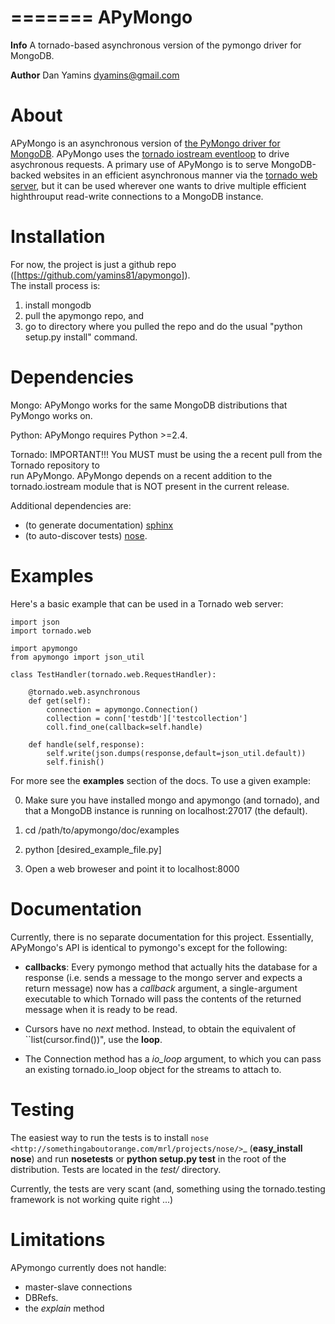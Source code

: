 =======
APyMongo
=======
**Info** A tornado-based asynchronous version of the pymongo driver for MongoDB.

**Author** Dan Yamins <dyamins@gmail.com>

About
=====

APyMongo is an asynchronous version of [the PyMongo driver for MongoDB](http://api.mongodb.org/python).
APyMongo uses the [tornado iostream eventloop](github.com/facebook/tornado/blob/master/tornado/iostream.py) 
to drive asychronous requests.  A primary use of APyMongo is to serve MongoDB-backed websites in an efficient asynchronous manner
via the [tornado web server](www.tornadoweb.org), but it can be used wherever one wants to drive multiple efficient 
highthrouput read-write connections to a MongoDB instance.   


Installation
============

For now, the project is just a github repo ([https://github.com/yamins81/apymongo]).  
The install process is: 

1. install mongodb
2. pull the apymongo repo, and 
3. go to directory where you pulled the repo and do the usual "python setup.py install" command. 


Dependencies
============

Mongo:  APyMongo works for the same MongoDB distributions that PyMongo works on. 

Python:  APyMongo requires Python >=2.4.    

Tornado:  IMPORTANT!!! You MUST must be using the a recent pull from the Tornado repository to  
run APyMongo.   APyMongo depends on a recent addition to the tornado.iostream module that is NOT
present in the current release. 

Additional dependencies are:

- (to generate documentation) [sphinx](http://sphinx.pocoo.org/)
- (to auto-discover tests) [nose](http://somethingaboutorange.com/mrl/projects/nose/).


Examples
========
Here's a basic example that can be used in a Tornado web server:

	import json
	import tornado.web
	
	import apymongo 
	from apymongo import json_util
		
	class TestHandler(tornado.web.RequestHandler):
	
		@tornado.web.asynchronous
		def get(self):     
			connection = apymongo.Connection()		
			collection = conn['testdb']['testcollection']
			coll.find_one(callback=self.handle)
			
		def handle(self,response):
			self.write(json.dumps(response,default=json_util.default))
			self.finish()

For more see the **examples** section of the docs.  To use a given example:

0. Make sure you have installed mongo and apymongo (and tornado), and that 
a MongoDB instance is running on localhost:27017 (the default).

1. cd /path/to/apymongo/doc/examples

2. python [desired_example_file.py]

3. Open a web broweser and point it to localhost:8000



Documentation
=============

Currently, there is no separate documentation for this project. Essentially, 
APyMongo's API is identical to pymongo's except for the following:

- **callbacks**:  Every pymongo method that actually hits the database for a response
(i.e. sends a message to the mongo server and expects a return message) 
now has a *callback* argument, a single-argument executable to which Tornado will
pass the contents of the returned message when it is ready to be read. 

- Cursors have no *next* method.  Instead, to obtain the equivalent of ``list(cursor.find())",
use the **loop**.

- The Connection method has a *io_loop* argument, to which you can pass an existing 
tornado.io_loop object for the streams to attach to.


Testing
=======

The easiest way to run the tests is to install `nose
<http://somethingaboutorange.com/mrl/projects/nose/>`_ (**easy_install
nose**) and run **nosetests** or **python setup.py test** in the root
of the distribution. Tests are located in the *test/* directory.

Currently, the tests are very scant (and, something using the tornado.testing framework
is not working quite right ...)


Limitations
===========

APymongo currently does not handle:

- master-slave connections
- DBRefs. 
- the *explain* method
